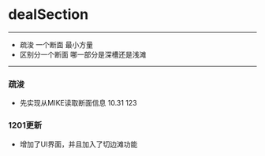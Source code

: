 # dealSection
------------------------------
- 疏浚 一个断面 最小方量
- 区别分一个断面 哪一部分是深槽还是浅滩

---------------------------------------------
### 疏浚
- 先实现从MIKE读取断面信息 10.31 123

### 1201更新
- 增加了UI界面，并且加入了切边滩功能